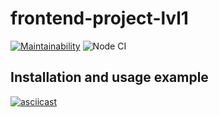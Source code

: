 # frontend-project-lvl1

[![Maintainability](https://api.codeclimate.com/v1/badges/420d0e35b6ad4122ff45/maintainability)](https://codeclimate.com/github/mclyalin/frontend-project-lvl1/maintainability)
![Node CI](https://github.com/mclyalin/frontend-project-lvl1/workflows/Node%20CI/badge.svg?branch=master)

## Installation and usage example

[![asciicast](https://asciinema.org/a/lauMFJHfsbDiiUx1QBihDgVdA.svg)](https://asciinema.org/a/lauMFJHfsbDiiUx1QBihDgVdA)


